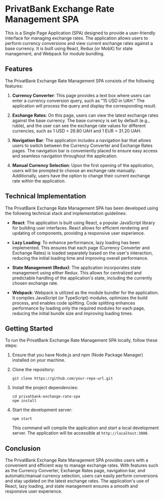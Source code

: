 # PrivatBank Exchange Rate Management SPA

This is a Single Page Application (SPA) designed to provide a user-friendly interface for managing exchange rates. The application allows users to perform currency conversions and view current exchange rates against a base currency. It is built using React, Redux (or MobX) for state management, and Webpack for module bundling.

## Features

The PrivatBank Exchange Rate Management SPA consists of the following features:

1. **Currency Converter**: This page provides a text box where users can enter a currency conversion query, such as "15 USD in UAH." The application will process the query and display the corresponding result.

2. **Exchange Rates**: On this page, users can view the latest exchange rates against the base currency. The base currency is set by default (e.g., ruble), and the user can see the exchange rate values for different currencies, such as 1 USD = 26.80 UAH and 1 EUR = 31.20 UAH.

3. **Navigation Bar**: The application includes a navigation bar that allows users to switch between the Currency Converter and Exchange Rates pages. The navigation bar is conveniently placed to ensure easy access and seamless navigation throughout the application.

4. **Manual Currency Selection**: Upon the first opening of the application, users will be prompted to choose an exchange rate manually. Additionally, users have the option to change their current exchange rate within the application.

## Technical Implementation

The PrivatBank Exchange Rate Management SPA has been developed using the following technical stack and implementation guidelines:

- **React**: The application is built using React, a popular JavaScript library for building user interfaces. React allows for efficient rendering and updating of components, providing a responsive user experience.

- **Lazy Loading**: To enhance performance, lazy loading has been implemented. This ensures that each page (Currency Converter and Exchange Rates) is loaded separately based on the user's interaction, reducing the initial loading time and improving overall performance.

- **State Management (Redux)**: The application incorporates state management using either Redux. This allows for centralized and predictable handling of the application's state, including the currently chosen exchange rate.

- **Webpack**: Webpack is utilized as the module bundler for the application. It compiles JavaScript (or TypeScript) modules, optimizes the build process, and enables code splitting. Code splitting enhances performance by loading only the required modules for each page, reducing the initial bundle size and improving loading times.

## Getting Started

To run the PrivatBank Exchange Rate Management SPA locally, follow these steps:

1. Ensure that you have Node.js and npm (Node Package Manager) installed on your machine.

2. Clone the repository:

   ```shell
   git clone https://github.com/your-repo-url.git
   ```

3. Install the project dependencies:

   ```shell
   cd privatbank-exchange-rate-spa
   npm install
   ```

4. Start the development server:

   ```shell
   npm start
   ```

   This command will compile the application and start a local development server. The application will be accessible at `http://localhost:3000`.

## Conclusion

The PrivatBank Exchange Rate Management SPA provides users with a convenient and efficient way to manage exchange rates. With features such as the Currency Converter, Exchange Rates page, navigation bar, and automatic/manual currency selection, users can easily perform conversions and stay updated on the latest exchange rates. The application's use of React, lazy loading, and state management ensures a smooth and responsive user experience.
